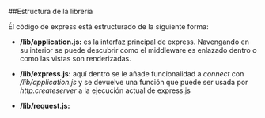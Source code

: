 ##Estructura de la librería

Él código de express está estructurado de la siguiente forma:

* **/lib/application.js:** es la interfaz principal de express. Navengando en su interior se puede descubrir como el middleware es enlazado dentro o como las vistas son renderizadas.

* **/lib/express.js:** aquí dentro se le añade funcionalidad a *connect* con */lib/application.js* y se devuelve una función que puede ser usada por *http.createserver* a la ejecución actual de express.js

* **/lib/request.js:** 
